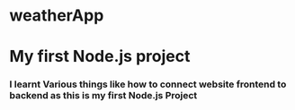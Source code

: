# weatherApp
<h1>My first Node.js project</h1>
<h3>I learnt Various things like how to connect website frontend to backend as this is my first Node.js Project</h3>
